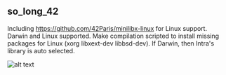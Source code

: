 ## so_long_42 ##

Including https://github.com/42Paris/minilibx-linux for Linux support.
Darwin and Linux supported. Make compilation scripted to install missing packages for Linux (xorg libxext-dev libbsd-dev).
If Darwin, then Intra's library is auto selected.

![alt text](https://drive.google.com/uc?export=view&id=17dm7mW6Od9vt1Qy_8MLJ_YEBpgO9FLi7)

